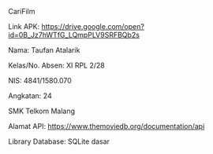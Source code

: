 CariFilm

Link APK: https://drive.google.com/open?id=0B_Jz7hWTfG_LQmpPLV9SRFBQb2s

Nama: Taufan Atalarik

Kelas/No. Absen: XI RPL 2/28

NIS: 4841/1580.070

Angkatan: 24

SMK Telkom Malang

Alamat API: https://www.themoviedb.org/documentation/api

Library Database: SQLite dasar
